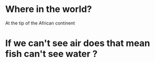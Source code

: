 # Where in the world?

At the tip of the African continent

# If we can't see air does that mean fish can't see water ?



